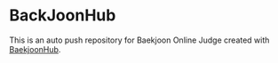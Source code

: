 # BackJoonHub
This is an auto push repository for Baekjoon Online Judge created with [BaekjoonHub](https://github.com/BaekjoonHub/BaekjoonHub).
